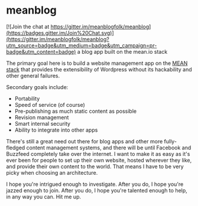 # meanblog

[![Join the chat at https://gitter.im/meanblogfolk/meanblog](https://badges.gitter.im/Join%20Chat.svg)](https://gitter.im/meanblogfolk/meanblog?utm_source=badge&utm_medium=badge&utm_campaign=pr-badge&utm_content=badge)
a blog app built on the mean.io stack


The primary goal here is to build a website management app on the [MEAN stack](http://mean.io) that provides the extensibility of Wordpress without its hackability and other general failures.

Secondary goals include:
- Portability
- Speed of service (of course)
- Pre-publishing as much static content as possible
- Revision management
- Smart internal security
- Ability to integrate into other apps

There's still a great need out there for blog apps and other more fully-fledged content management systems, and there will be until Facebook and Buzzfeed completely take over the internet. I want to make it as easy as it's ever been for people to set up their own website, hosted wherever they like, and provide their own content to the world. That means I have to be very picky when choosing an architecture.

I hope you're intrigued enough to investigate. After you do, I hope you're jazzed enough to join. After you do, I hope you're talented enough to help, in any way you can. Hit me up.
